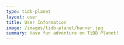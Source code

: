 ```yaml
---
type: tidb-planet
layout: user
title: User Information
image: /images/tidb-planet/banner.jpg
summary: Have fun adventure on TiDB Planet!
---
```


